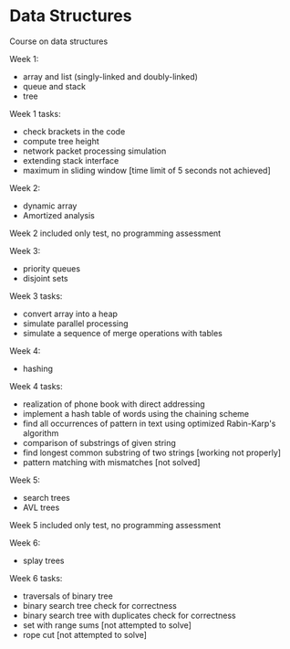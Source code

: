 # Data Structures
Course on data structures

Week 1:
- array and list (singly-linked and doubly-linked)
- queue and stack 
- tree

Week 1 tasks:
- check brackets in the code
- compute tree height
- network packet processing simulation
- extending stack interface
- maximum in sliding window [time limit of 5 seconds not achieved]

Week 2:
- dynamic array
- Amortized analysis

Week 2 included only test, no programming assessment

Week 3:
- priority queues
- disjoint sets 

Week 3 tasks:
- convert array into a heap
- simulate parallel processing 
- simulate a sequence of merge operations with tables

Week 4: 
- hashing

Week 4 tasks:
- realization of phone book with direct addressing
- implement a hash table of words using the chaining scheme
- find all occurrences of pattern in text using optimized Rabin-Karp's algorithm
- comparison of substrings of given string 
- find longest common substring of two strings [working not properly]
- pattern matching with mismatches [not  solved]

Week 5: 
- search trees
- AVL trees

Week 5 included only test, no programming assessment

Week 6:
- splay trees

Week 6 tasks:
- traversals of binary tree
- binary search tree check for correctness
- binary search tree with duplicates check for correctness
- set with range sums [not attempted to solve]
- rope cut [not attempted to solve]